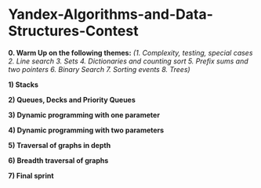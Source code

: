 # Yandex-Algorithms-and-Data-Structures-Contest

**0. Warm Up on the following themes:** *(1. Complexity, testing, special cases 2. Line search 3. Sets 4. Dictionaries and counting sort 5. Prefix sums and two pointers 6. Binary Search 7. Sorting events 8. Trees)*

**1) Stacks**

**2) Queues, Decks and Priority Queues**

**3) Dynamic programming with one parameter**

**4) Dynamic programming with two parameters**

**5) Traversal of graphs in depth**

**6) Breadth traversal of graphs**

**7) Final sprint**
